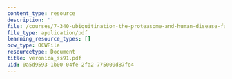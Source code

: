 ```yaml
---
content_type: resource
description: ''
file: /courses/7-340-ubiquitination-the-proteasome-and-human-disease-fall-2004/0a5d95931b0004fe2fa2775009d87fe4_veronica_ss91.pdf
file_type: application/pdf
learning_resource_types: []
ocw_type: OCWFile
resourcetype: Document
title: veronica_ss91.pdf
uid: 0a5d9593-1b00-04fe-2fa2-775009d87fe4
---
```

